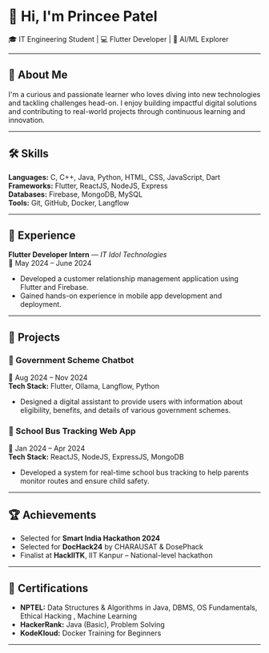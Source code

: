 # 👋 Hi, I'm Princee Patel

🎓 IT Engineering Student | 💻 Flutter Developer | 🤖 AI/ML Explorer

---

## 🧠 About Me

I'm a curious and passionate learner who loves diving into new technologies and tackling challenges head-on. I enjoy building impactful digital solutions and contributing to real-world projects through continuous learning and innovation.

---
## 🛠️ Skills

**Languages:** C, C++, Java, Python, HTML, CSS, JavaScript, Dart  
**Frameworks:** Flutter, ReactJS, NodeJS, Express  
**Databases:** Firebase, MongoDB, MySQL  
**Tools:** Git, GitHub, Docker, Langflow

---
## 💼 Experience

**Flutter Developer Intern** — *IT Idol Technologies*  
📅 May 2024 – June 2024  
- Developed a customer relationship management application using Flutter and Firebase.
- Gained hands-on experience in mobile app development and deployment.

---

## 🚀 Projects

### 🔹 Government Scheme Chatbot  
📅 Aug 2024 – Nov 2024  
**Tech Stack:** Flutter, Ollama, Langflow, Python  
- Designed a digital assistant to provide users with information about eligibility, benefits, and details of various government schemes.

### 🔹 School Bus Tracking Web App  
📅 Jan 2024 – Apr 2024  
**Tech Stack:** ReactJS, NodeJS, ExpressJS, MongoDB  
- Developed a system for real-time school bus tracking to help parents monitor routes and ensure child safety.

---



## 🏆 Achievements

- Selected for **Smart India Hackathon 2024**
- Selected for **DocHack24** by CHARAUSAT & DosePhack
- Finalist at **HackIITK**, IIT Kanpur – National-level hackathon

---

## 📜 Certifications

- **NPTEL:** Data Structures & Algorithms in Java, DBMS, OS Fundamentals, Ethical Hacking  , Machine Learning
- **HackerRank:** Java (Basic), Problem Solving  
- **KodeKloud:** Docker Training for Beginners

---

